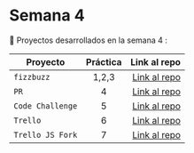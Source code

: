 # Semana 4 

:rocket: Proyectos desarrollados en la semana 4 :

| Proyecto | Práctica | Link al repo |
| ------------- |:-------------:| -----:|
|`fizzbuzz`|1,2,3|[Link al repo](https://github.com/DAscencioSanchez/fizzbuz/actions)|
|`PR`|4|[Link al repo](https://github.com/DAscencioSanchez/VPfizzbuzz)|
|`Code Challenge`|5|[Link al repo](https://github.com/DAscencioSanchez/code_challenge)|
|`Trello`|6|[Link al repo](https://github.com/LaunchX-InnovaccionVirtual/MissionNodeJS)|
|`Trello JS Fork`|7|[Link al repo](https://github.com/LaunchX-InnovaccionVirtual/MissionNodeJS)|
